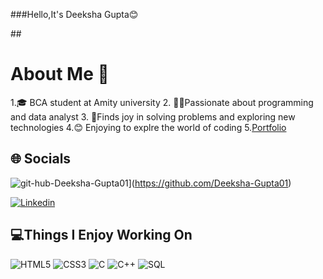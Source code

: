 ###<h1r>Hello,It's Deeksha Gupta😊</h1>

##<h1><b>About Me 🌻</b></h1>

1.🎓 BCA student at Amity university
2. 👩‍💻Passionate about programming and data analyst
3. 🌈Finds joy in solving problems and exploring new technologies
4.😊 Enjoying to explre the world of coding
5.[Portfolio](http://127.0.0.1:5500/hellofolder/index.html)

## 🌐 Socials
![git-hub-Deeksha-Gupta01](https://img.shields.io/github/followers/Devdas-gupta?label=follow&style=social)](https://github.com/Deeksha-Gupta01)

[![Linkedin](www.linkedin.com/in/deeksha-gupta-a341962b5)](https://img.shields.io/badge/LinkedIn-%230077B5.svg?logo=linkedin&logoColor=white)

## 💻Things I Enjoy Working On
![HTML5](https://img.shields.io/badge/HTML5-%23E34F26.svg?style=for-the-badge&logo=html5&logoColor=white)
![CSS3](https://img.shields.io/badge/CSS3-%231572B6.svg?style=for-the-badge&logo=css3&logoColor=white)
![C](https://img.shields.io/badge/C-%2300599C.svg?style=for-the-badge&logo=c&logoColor=white)
![C++](https://img.shields.io/badge/C++-%2300599C.svg?style=for-the-badge&logo=c%2B%2B&logoColor=white)
![SQL](https://img.shields.io/badge/SQL-%2300f.svg?style=for-the-badge&logo=mysql&logoColor=white)


   


